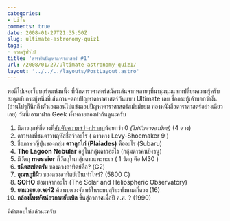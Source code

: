 ```yaml
---
categories:
- Life
comments: true
date: 2008-01-27T21:35:50Z
slug: ultimate-astronomy-quiz1
tags:
- ความรู้ทั่วไป
title: 'สารพันปัญหาดาราศาสตร์ #1'
url: /2008/01/27/ultimate-astronomy-quiz1/
layout: '../../../layouts/PostLayout.astro'
---
```



พอดีไปเจอเว็บบอร์ดแห่งหนึ่ง ที่นักดาราศาสตร์สมัครเล่นจากหลายๆที่มาชุมนุมแลกเปลี่ยนความรู้ครับ สะดุดกับกระทู้หนึ่งที่เล่นถาม-ตอบปัญหาดาราศาสตร์กันแบบ Ultimate เลย ชื่อกระทู้เค้าบอกว่างั้น (อ่านไปๆก็นึกถึงตัวเองตอนไปแข่งตอบปัญหาดาราศาสตร์สมัยมัธยม ท่องหนังสือดาราศาสตร์อย่างเดียวเลย) วันนี้เอามาฝาก Geek ทั้งหลายลองทำกันดูนะครับ




1. มีดาวฤกษ์กี่ดวงที่[อันดับความสว่างปรากฏ](https://armno.in.th/20071223/appearent-and-absolute-magnitude/)น้อยกว่า 0 _(ไม่นับดวงอาทิตย์)_ (4 ดวง)
2. ดาวหางที่ชนดาวพฤหัสชื่อว่าอะไร ( ดาวหาง Levy-Shoemaker 9 )
3. ชื่อภาษาญี่ปุ่นของกลุ่ม **ดาวลูกไก่ (Plaiades)** คืออะไร (Subaru)
4. **The Lagoon Nebular** อยู่ในกลุ่มดาวอะไร (กลุ่มดาวคนยิงธนู)
5. มีวัตถุ **messier** กี่วัตถุในกลุ่มดาวแพะทะเล ( 1 วัตถุ คือ M30 )
6. **ชนิดสเปคตรัม** ของดวงอาทิตย์คือ? (G2)
7. **อุณหภูมิผิว** ของดวงอาทิตย์เป็นเท่าไหร่? (5800 C)
8. **SOHO** ย่อมาจากอะไร (The Solar and Heliospheric Observatory)
9. **ยานวอยเอเจอร์2** ค้นพบดวงจันทร์ในระบบสุริยะทั้งหมดกี่ดวง (16)
10. **กล้องโทรทัศน์อวกาศฮับเบิล** ขึ้นสู่อวกาศเมื่อปี ค.ศ. ? (1990)

มีคำตอบให้แล้วนะครับ
